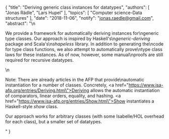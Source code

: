 {
    "title": "Deriving generic class instances for datatypes",
    "authors": [
        "Jonas Rädle",
        "Lars Hupel"
    ],
    "topics": [
        "Computer science-Data structures"
    ],
    "date": "2018-11-06",
    "notify": "jonas.raedle@gmail.com",
    "abstract": "\n<p>We provide a framework for automatically deriving instances for\ngeneric type classes. Our approach is inspired by Haskell's\n<i>generic-deriving</i> package and Scala's\n<i>shapeless</i> library.  In addition to generating the\ncode for type class functions, we also attempt to automatically prove\ntype class laws for these instances. As of now, however, some manual\nproofs are still required for recursive datatypes.</p>\n<p>Note: There are already articles in the AFP that provide\nautomatic instantiation for a number of classes. Concretely, <a href=\"https://www.isa-afp.org/entries/Deriving.html\">Deriving</a> allows the automatic instantiation of comparators, linear orders, equality, and hashing. <a href=\"https://www.isa-afp.org/entries/Show.html\">Show</a> instantiates a Haskell-style <i>show</i> class.</p><p>Our approach works for arbitrary classes (with some Isabelle/HOL overhead for each class), but a smaller set of datatypes.</p>"
}
